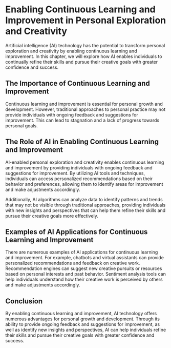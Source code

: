Enabling Continuous Learning and Improvement in Personal Exploration and Creativity
===========================================================================================================================================

Artificial intelligence (AI) technology has the potential to transform personal exploration and creativity by enabling continuous learning and improvement. In this chapter, we will explore how AI enables individuals to continually refine their skills and pursue their creative goals with greater confidence and success.

The Importance of Continuous Learning and Improvement
-----------------------------------------------------

Continuous learning and improvement is essential for personal growth and development. However, traditional approaches to personal practice may not provide individuals with ongoing feedback and suggestions for improvement. This can lead to stagnation and a lack of progress towards personal goals.

The Role of AI in Enabling Continuous Learning and Improvement
--------------------------------------------------------------

AI-enabled personal exploration and creativity enables continuous learning and improvement by providing individuals with ongoing feedback and suggestions for improvement. By utilizing AI tools and techniques, individuals can access personalized recommendations based on their behavior and preferences, allowing them to identify areas for improvement and make adjustments accordingly.

Additionally, AI algorithms can analyze data to identify patterns and trends that may not be visible through traditional approaches, providing individuals with new insights and perspectives that can help them refine their skills and pursue their creative goals more effectively.

Examples of AI Applications for Continuous Learning and Improvement
-------------------------------------------------------------------

There are numerous examples of AI applications for continuous learning and improvement. For example, chatbots and virtual assistants can provide personalized recommendations and feedback on creative work. Recommendation engines can suggest new creative pursuits or resources based on personal interests and past behavior. Sentiment analysis tools can help individuals understand how their creative work is perceived by others and make adjustments accordingly.

Conclusion
----------

By enabling continuous learning and improvement, AI technology offers numerous advantages for personal growth and development. Through its ability to provide ongoing feedback and suggestions for improvement, as well as identify new insights and perspectives, AI can help individuals refine their skills and pursue their creative goals with greater confidence and success.

